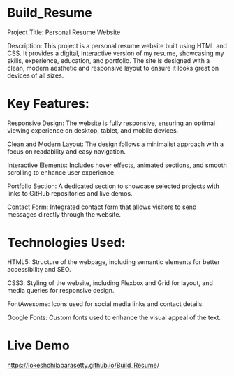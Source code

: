 # Build_Resume
Project Title: Personal Resume Website

Description: This project is a personal resume website built using HTML and CSS. It provides a digital, interactive version of my resume, showcasing my skills, experience, education, and portfolio. The site is designed with a clean, modern aesthetic and responsive layout to ensure it looks great on devices of all sizes.

# Key Features:

Responsive Design: The website is fully responsive, ensuring an optimal viewing experience on desktop, tablet, and mobile devices.

Clean and Modern Layout: The design follows a minimalist approach with a focus on readability and easy navigation.

Interactive Elements: Includes hover effects, animated sections, and smooth scrolling to enhance user experience.

Portfolio Section: A dedicated section to showcase selected projects with links to GitHub repositories and live demos.

Contact Form: Integrated contact form that allows visitors to send messages directly through the website.

# Technologies Used:

HTML5: Structure of the webpage, including semantic elements for better accessibility and SEO.

CSS3: Styling of the website, including Flexbox and Grid for layout, and media queries for responsive design.

FontAwesome: Icons used for social media links and contact details.

Google Fonts: Custom fonts used to enhance the visual appeal of the text.

# Live Demo
https://lokeshchilaparasetty.github.io/Build_Resume/
